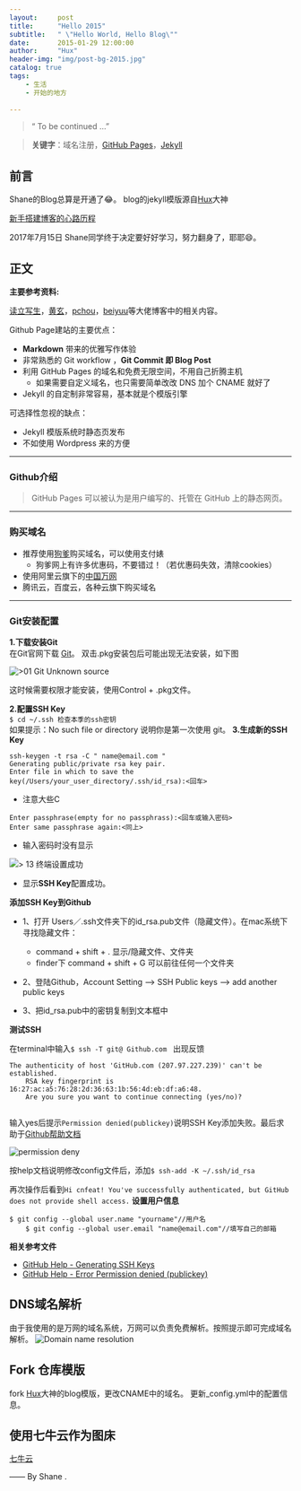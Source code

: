 ```yaml
---
layout:     post
title:      "Hello 2015"
subtitle:   " \"Hello World, Hello Blog\""
date:       2015-01-29 12:00:00
author:     "Hux"
header-img: "img/post-bg-2015.jpg"
catalog: true
tags:
    - 生活
    - 开始的地方
    
---
```


> “ To be continued …” 

> **关键字**：域名注册，[GitHub Pages](https://pages.github.com/)，[Jekyll](http://jekyllrb.com/)

## 前言

Shane的Blog总算是开通了😂。
blog的jekyll模版源自[Hux](https://github.com/Huxpro/huxpro.github.io)大神

[新手搭建博客的心路历程](#build) 



2017年7月15日 Shane同学终于决定要好好学习，努力翻身了，耶耶😄。

<p id = "build"></p>

## 正文

**主要参考资料:**

[读立写生](http://www.cnfeat.com/blog/2014/05/10/how-to-build-a-blog/)，[黄玄](https://huangxuan.me/2015/01/29/hello-2015/)，[pchou](http://www.pchou.info/ssgithubPage/2014-07-04-build-github-blog-page-08.html)，[beiyuu](http://beiyuu.com/github-pages)等大佬博客中的相关内容。  

Github Page建站的主要优点：

* **Markdown** 带来的优雅写作体验
* 非常熟悉的 Git workflow ，**Git Commit 即 Blog Post**
* 利用 GitHub Pages 的域名和免费无限空间，不用自己折腾主机
	* 如果需要自定义域名，也只需要简单改改 DNS 加个 CNAME 就好了 
* Jekyll 的自定制非常容易，基本就是个模版引擎

可选择性忽视的缺点：

* Jekyll 模版系统时静态页发布
* 不如使用 Wordpress 来的方便

---
### Github介绍


> GitHub Pages 可以被认为是用户编写的、托管在 GitHub 上的静态网页。

---
### 购买域名
* 推荐使用[狗爹](https://www.GoDaddy.com/)购买域名，可以使用支付婊
	* 狗爹网上有许多优惠码，不要错过！（若优惠码失效，清除cookies） 
* 使用阿里云旗下的[中国万网](https://wanwang.aliyun.com/)
* 腾讯云，百度云，各种云旗下购买域名

---
### Git安装配置
**1.下载安装Git**  
在Git官网下载 [Git](http://git-scm.com/)。  双击.pkg安装包后可能出现无法安装，如下图

![>01 Git Unknown source](http://img.blog.csdn.net/20151219163427580?watermark/2/text/aHR0cDovL2Jsb2cuY3Nkbi5uZXQv/font/5a6L5L2T/fontsize/400/fill/I0JBQkFCMA==/dissolve/70/gravity/Center)

这时候需要权限才能安装，使用Control + .pkg文件。

**2.配置SSH Key**  
	`$ cd ~/.ssh 检查本季的ssh密钥`  
如果提示：No such file or directory 说明你是第一次使用 git。
**3.生成新的SSH Key**  

```
ssh-keygen -t rsa -C " name@email.com "
Generating public/private rsa key pair.
Enter file in which to save the key(/Users/your_user_directory/.ssh/id_rsa):<回车>
```
* 注意大些C

```
Enter passphrase(empty for no passphrass):<回车或输入密码>
Enter same passphrase again:<同上>
```
* 输入密码时没有显示

![> 13 终端设置成功](http://openmindclub.qiniudn.com/omt/BuildBlog013.jpg)
* 显示**SSH Key**配置成功。

**添加SSH Key到Github**

- 1、打开 Users／.ssh文件夹下的id_rsa.pub文件（隐藏文件）。在mac系统下寻找隐藏文件：
	- command + shift + .  显示/隐藏文件、文件夹
	- finder下 command + shift + G 可以前往任何一个文件夹
- 2、登陆Github，Account Setting --> SSH Public keys --> add another public keys

- 3、把id_rsa.pub中的密钥复制到文本框中

**测试SSH**

在terminal中输入`$ ssh -T git@
Github.com `
出现反馈  

```
The authenticity of host 'GitHub.com (207.97.227.239)' can't be established.
    RSA key fingerprint is 16:27:ac:a5:76:28:2d:36:63:1b:56:4d:eb:df:a6:48.
    Are you sure you want to continue connecting (yes/no)?
    
```
输入yes后提示`Permission denied(publickey)`说明SSH Key添加失败。最后求助于[Github帮助文档](https://help.github.com/articles/generating-a-new-ssh-key-and-adding-it-to-the-ssh-agent/)

![permission deny](http://ot6qg4j9m.bkt.clouddn.com/image/jpg/2017-7-15.jpg%E5%B1%8F%E5%B9%95%E5%BF%AB%E7%85%A7%202017-07-16%20%E4%B8%8B%E5%8D%889.45.04.png)

按help文档说明修改config文件后，添加`$ ssh-add -K ~/.ssh/id_rsa`

再次操作后看到`Hi cnfeat! You've successfully authenticated, but GitHub does not provide shell access.`
**设置用户信息**

```
$ git config --global user.name "yourname"//用户名
    $ git config --global user.email "name@email.com"//填写自己的邮箱
```
**相关参考文件**

* [GitHub Help - Generating SSH Keys](http://help.GitHub.com/articles/generating-ssh-keys)
* [GitHub Help - Error Permission denied (publickey)](http://help.GitHub.com/articles/error-permission-denied-publickey)

## DNS域名解析
由于我使用的是万网的域名系统，万网可以负责免费解析。按照提示即可完成域名解析。
![Domain name resolution](http://ot6qg4j9m.bkt.clouddn.com/2017-7-15%E5%B1%8F%E5%B9%95%E5%BF%AB%E7%85%A7%202017-07-16%20%E4%B8%8B%E5%8D%8810.05.14.png?imageslim)

## Fork 仓库模版
fork [Hux](https://github.com/Huxpro/huxpro.github.io)大神的blog模版，更改CNAME中的域名。
更新_config.yml中的配置信息。

## 使用七牛云作为图床
[七牛云](https://portal.qiniu.com/bucket/ashane/resource)

—— By Shane .


